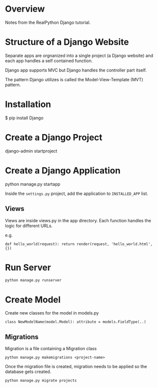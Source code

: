 # Overview

Notes from the RealPython Django tutorial.
  
# Structure of a Django Website
  
Separate apps are orgnanized into a single project (a Django website) and each app handles a self contained function.

Django app supports MVC but Django handles the controller part itself.

The pattern Django utilizes is called the Model-View-Template (MVT) pattern.

# Installation

$ pip install Django

# Create a Django Project

django-admin startproject <project-name>

# Create a Django Application

python manage.py startapp <app-name>

Inside the `settings.py` project, add the application to `INSTALLED_APP` list.

## Views

Views are inside views.py in the app directory. Each function handles the logic for different URLs.

e.g.

`
def hello_world(request):
    return render(request, 'hello_world.html', {})
`

# Run Server

`python manage.py runserver`

# Create Model

Create new classes for the model in models.py

`class NewModelName(model.Model):
    attribute = models.FieldType(..)
`

## Migrations

Migration is a file containing a Migration class

`python manage.py makemigrations <project-name>`

Once the migration file is created, migration needs to be applied so the database gets created.

`python manage.py migrate projects`


